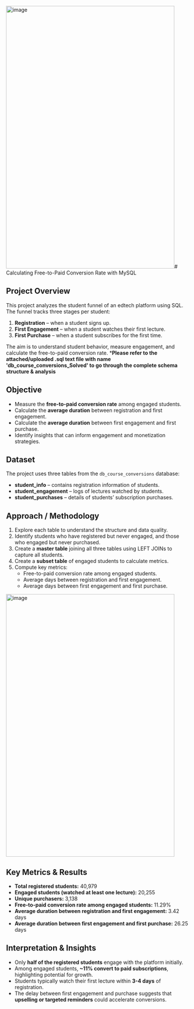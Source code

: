 <img width="462" height="718" alt="image" src="https://github.com/user-attachments/assets/54107f57-89db-4929-b2c4-82e020fa826d" /># Calculating Free-to-Paid Conversion Rate with MySQL

## Project Overview
This project analyzes the student funnel of an edtech platform using SQL. The funnel tracks three stages per student:  
1. **Registration** – when a student signs up.  
2. **First Engagement** – when a student watches their first lecture.  
3. **First Purchase** – when a student subscribes for the first time.  

The aim is to understand student behavior, measure engagement, and calculate the free-to-paid conversion rate. ***Please refer to the attached/uploaded .sql text file with name 'db_course_conversions_Solved' to go through the complete schema structure & analysis**

## Objective
- Measure the **free-to-paid conversion rate** among engaged students.  
- Calculate the **average duration** between registration and first engagement.  
- Calculate the **average duration** between first engagement and first purchase.  
- Identify insights that can inform engagement and monetization strategies.

## Dataset
The project uses three tables from the `db_course_conversions` database:  
- **student_info** – contains registration information of students.  
- **student_engagement** – logs of lectures watched by students.  
- **student_purchases** – details of students’ subscription purchases.  

## Approach / Methodology
1. Explore each table to understand the structure and data quality.  
2. Identify students who have registered but never engaged, and those who engaged but never purchased.  
3. Create a **master table** joining all three tables using LEFT JOINs to capture all students.  
4. Create a **subset table** of engaged students to calculate metrics.  
5. Compute key metrics:  
   - Free-to-paid conversion rate among engaged students.  
   - Average days between registration and first engagement.  
   - Average days between first engagement and first purchase.
<img width="462" height="718" alt="image" src="https://github.com/user-attachments/assets/b2b4fd1d-1d38-4117-b9d1-99812ae59539" />

## Key Metrics & Results
- **Total registered students:** 40,979  
- **Engaged students (watched at least one lecture):** 20,255  
- **Unique purchasers:** 3,138  
- **Free-to-paid conversion rate among engaged students:** 11.29%  
- **Average duration between registration and first engagement:** 3.42 days  
- **Average duration between first engagement and first purchase:** 26.25 days  

## Interpretation & Insights
- Only **half of the registered students** engage with the platform initially.  
- Among engaged students, **~11% convert to paid subscriptions**, highlighting potential for growth.  
- Students typically watch their first lecture within **3-4 days** of registration.  
- The delay between first engagement and purchase suggests that **upselling or targeted reminders** could accelerate conversions.  
